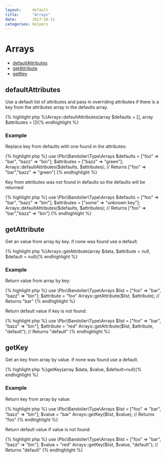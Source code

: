 ```yaml
---
layout:     default
title:      "Arrays"
date:       2017-10-11
categories: helpers
---
```


# Arrays

* [defaultAttributes](#defaultattributes)
* [getAttribute](#getattribute)
* [getKey](#getkey)


## defaultAttributes

Use a default list of attributes and pass in overriding attributes if there is a key from the attributes array in the defaults array.

{% highlight php %}Arrays::defaultAttributes(array $defaults = [], array $attributes = []){% endhighlight %}

### Example

Replace key from defaults with one found in the attributes:

{% highlight php %}
  use \Pbc\Bandolier\Type\Arrays
  $defaults = ["foo" => "bar", "bazz" => "bin"];
  $attributes = ["bazz" => "green"];
  Arrays::defaultAttributes($defaults, $attributes);
  // Returns ["foo" => "bar","bazz" => "green"]
{% endhighlight %}

Key from attributes was not found in defaults so the defaults will be returned:

{% highlight php %}
  use \Pbc\Bandolier\Type\Arrays
  $defaults = ["foo" => "bar", "bazz" => "bin"];
  $attributes = ["some" => "unknown key"];
  Arrays::defaultAttributes($defaults, $attributes);
  // Returns ["foo" => "bar","bazz" => "bin"]
{% endhighlight %}


## getAttribute

Get an value from array by key. if none was found use a default.

{% highlight php %}Arrays::getAttribute(array $data, $attribute = null, $default = null){% endhighlight %}

### Example

Return value from array by key:

{% highlight php %}
  use \Pbc\Bandolier\Type\Arrays
  $list = ["foo" => "bar", "bazz" => "bin"];
  $attribute = "foo"
  Arrays::getAttribute($list, $attribute);
  // Returns "bar"
{% endhighlight %}


Return default value if key is not found:

{% highlight php %}
  use \Pbc\Bandolier\Type\Arrays
  $list = ["foo" => "bar", "bazz" => "bin"];
  $attribute = "red"
  Arrays::getAttribute($list, $attribute, "default");
  // Returns "default"
{% endhighlight %}


## getKey

Get an key from array by value. if none was found use a default.

{% highlight php %}getKey(array $data, $value, $default=null){% endhighlight %}

### Example

Return key from array by value:

{% highlight php %}
  use \Pbc\Bandolier\Type\Arrays
  $list = ["foo" => "bar", "bazz" => "bin"];
  $value = "bar"
  Arrays::getKey($list, $value);
  // Returns "foo"
{% endhighlight %}


Return default value if value is not found:

{% highlight php %}
  use \Pbc\Bandolier\Type\Arrays
  $list = ["foo" => "bar", "bazz" => "bin"];
  $value = "red"
  Arrays::getKey($list, $value, "default");
  // Returns "default"
{% endhighlight %}


<!-- You'll find this post in your `_posts` directory - edit this post and re-build (or run with the `-w` switch) to see your changes!
To add new posts, simply add a file in the `_posts` directory that follows the convention: YYYY-MM-DD-name-of-post.ext.

Jekyll also offers powerful support for code snippets:

{% highlight ruby %}
def print_hi(name)
  puts "Hi, #{name}"
end
print_hi('Tom')
#=> prints 'Hi, Tom' to STDOUT.
{% endhighlight %}

Check out the [Jekyll docs][jekyll] for more info on how to get the most out of Jekyll. File all bugs/feature requests at [Jekyll's GitHub repo][jekyll-gh].

[jekyll-gh]: https://github.com/mojombo/jekyll
[jekyll]:    http://jekyllrb.com -->
